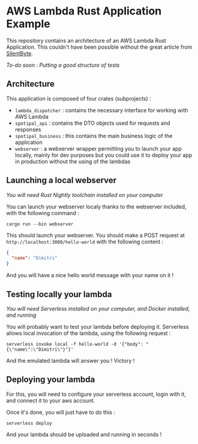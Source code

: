# AWS Lambda Rust Application Example

This repository contains an architecture of an AWS Lambda Rust Application. 
This couldn't have been possible without the great article from [SilentByte](https://silentbyte.com/writing-aws-lambda-functions-in-rust).

*To-do soon : Putting a good structure of tests* 

## Architecture

This application is composed of four crates (subprojects) :

- `lambda_dispatcher` : contains the necessary interface for working with AWS Lambda
- `spotipal_api` : contains the DTO objects used for requests and responses
- `spotipal_business` : this contains the main business logic of the application
- `webserver` : a webserver wrapper permitting you to launch your app locally, mainly for dev purposes but you could use it to deploy your app in production without the using of the lambdas

## Launching a local webserver

*You will need Rust Nightly toolchain installed on your computer*

You can launch your webserver localy thanks to the webserver included, with the following command :

```shell script
cargo run --bin webserver
```

This should launch your webserver. You should make a POST request at `http://localhost:3000/hello-world` with the following content :

```json
{
  "name": "Dimitri"
}
```

And you will have a nice hello world message with your name on it !

## Testing locally your lambda

*You will need Serverless installed on your computer, and Docker installed, and running*

You will probably want to test your lambda before deploying it. Serverless allows local invocation of the lambda, using the following request :

```shell script
serverless invoke local -f hello-world -d '{"body": "{\"name\":\"Dimitri\"}"}'
```

And the emulated lambda will answer you ! Victory ! 

## Deploying your lambda

For this, you will need to configure your serverless account, login with it, and connect it to your aws account.

Once it's done, you will just have to do this :

```shell script
serverless deploy
```

And your lambda should be uploaded and running in seconds !